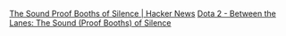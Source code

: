 
[The Sound Proof Booths of Silence | Hacker News](https://news.ycombinator.com/item?id=37532794)
[Dota 2 - Between the Lanes: The Sound (Proof Booths) of Silence](https://www.dota2.com/newsentry/3675555405719286536)
